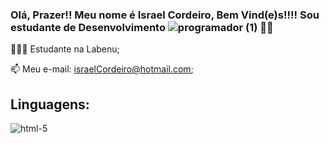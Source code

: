 

<!--
**israel-cordeiro/israel-cordeiro** is a ✨ _special_ ✨ repository because its `README.md` (this file) appears on your GitHub profile.

Here are some ideas to get you started:

- 🔭 I’m currently working on ...
- 🌱 I’m currently learning ...
- 👯 I’m looking to collaborate on ...
- 🤔 I’m looking for help with ...
- 💬 Ask me about ...
- 📫 How to reach me: ...
- 😄 Pronouns: ...
- ⚡ Fun fact: ...
-->

### Olá, Prazer!! Meu nome é Israel Cordeiro, Bem Vind(e)s!!!! Sou estudante de Desenvolvimento ![programador (1)](https://user-images.githubusercontent.com/85313042/134516588-6057fc1c-c015-435a-a279-8843b997f8ef.png) 🏳️‍🌈

 👨🏻‍💻 Estudante na Labenu;
 
 📫 Meu e-mail: israelCordeiro@hotmail.com;
 
 
 ## Linguagens:
![html-5](https://user-images.githubusercontent.com/85313042/134521289-dea783e6-d227-4f5e-a173-22a224b112a3.png)


 
 
